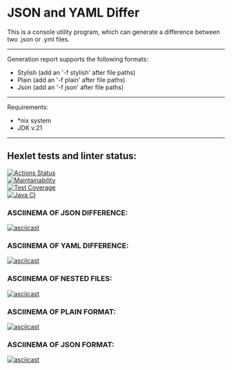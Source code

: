 # JSON and YAML Differ
This is a console utility program, which can generate a difference between two .json or .yml files.
***
Generation report supports the following formats:
+ Stylish (add an '-f stylish' after file paths)
+ Plain (add an '-f plain' after file paths)
+ Json (add an '-f json' after file paths)
***
Requirements:
- *nix system
- JDK v.21
***
## Hexlet tests and linter status:
[![Actions Status](https://github.com/Macintosh-ui/java-project-71/actions/workflows/hexlet-check.yml/badge.svg)](https://github.com/Macintosh-ui/java-project-71/actions)\
[![Maintainability](https://api.codeclimate.com/v1/badges/93f1b177d63bccaf24e9/maintainability)](https://codeclimate.com/github/Macintosh-ui/java-project-71/maintainability)\
[![Test Coverage](https://api.codeclimate.com/v1/badges/93f1b177d63bccaf24e9/test_coverage)](https://codeclimate.com/github/Macintosh-ui/java-project-71/test_coverage)\
[![Java CI](https://github.com/Macintosh-ui/java-project-71/actions/workflows/main.yml/badge.svg)](https://github.com/Macintosh-ui/java-project-71/actions/workflows/main.yml)

### ASCIINEMA OF JSON DIFFERENCE:
[![asciicast](https://asciinema.org/a/z4CHn1xvPs03vvWBQBh5VLTJy.svg)](https://asciinema.org/a/z4CHn1xvPs03vvWBQBh5VLTJy)

### ASCIINEMA OF YAML DIFFERENCE:
[![asciicast](https://asciinema.org/a/kW5jcZUonkJpMjd9wiqXOQBQT.svg)](https://asciinema.org/a/kW5jcZUonkJpMjd9wiqXOQBQT)

### ASCIINEMA OF NESTED FILES:
[![asciicast](https://asciinema.org/a/FQ6vZOFEj2WnlRR16YwfIIPDn.svg)](https://asciinema.org/a/FQ6vZOFEj2WnlRR16YwfIIPDn)

### ASCIINEMA OF PLAIN FORMAT:
[![asciicast](https://asciinema.org/a/xyMBQD8d2epDwl2z7XUTKHURg.svg)](https://asciinema.org/a/xyMBQD8d2epDwl2z7XUTKHURg)

### ASCIINEMA OF JSON FORMAT:
[![asciicast](https://asciinema.org/a/785duqe3u2Gr3RFzptd0hp6tS.svg)](https://asciinema.org/a/785duqe3u2Gr3RFzptd0hp6tS)
